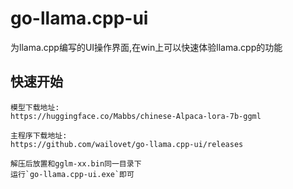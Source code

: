# go-llama.cpp-ui 
为llama.cpp编写的UI操作界面,在win上可以快速体验llama.cpp的功能


## 快速开始

```
模型下载地址:
https://huggingface.co/Mabbs/chinese-Alpaca-lora-7b-ggml
 
主程序下载地址:
https://github.com/wailovet/go-llama.cpp-ui/releases

解压后放置和gglm-xx.bin同一目录下
运行`go-llama.cpp-ui.exe`即可


```
  